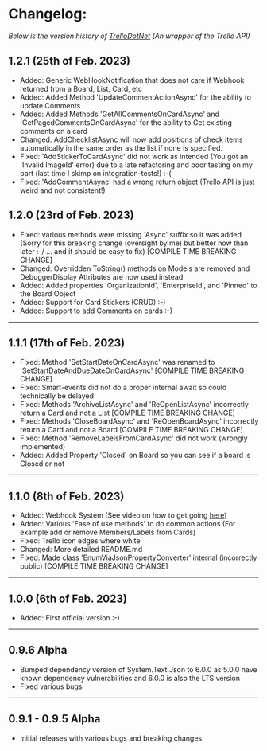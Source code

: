 # Changelog: 
*Below is the version history of [TrelloDotNet](https://github.com/rwjdk/TrelloDotNet) (An wrapper of the Trello API)*

## 1.2.1 (25th of Feb. 2023)
- Added: Generic WebHookNotification that does not care if Webhook returned from a Board, List, Card, etc
- Added: Added Method 'UpdateCommentActionAsync' for the ability to update Comments
- Added: Added Methods 'GetAllCommentsOnCardAsync' and 'GetPagedCommentsOnCardAsync' for the ability to Get existing comments on a card
- Changed: AddChecklistAsync will now add positions of check items automatically in the same order as the list if none is specified.
- Fixed: 'AddStickerToCardAsync' did not work as intended (You got an 'Invalid ImageId' error) due to a late refactoring and poor testing on my part (last time I skimp on integration-tests!) :-(
- Fixed: 'AddCommentAsync' had a wrong return object (Trello API is just weird and not consistent!)

## 1.2.0 (23rd of Feb. 2023)
- Fixed: various methods were missing 'Async' suffix so it was added (Sorry for this breaking change (oversight by me) but better now than later :-/ ... and it should be easy to fix) [COMPILE TIME BREAKING CHANGE]
- Changed: Overridden ToString() methods on Models are removed and DebuggerDisplay Attributes are now used instead.
- Added: Added properties 'OrganizationId', 'EnterpriseId', and 'Pinned' to the Board Object
- Added: Support for Card Stickers (CRUD) :-)
- Added: Support to add Comments on cards :-)

<hr>

## 1.1.1 (17th of Feb. 2023)
- Fixed: Method 'SetStartDateOnCardAsync' was renamed to 'SetStartDateAndDueDateOnCardAsync' [COMPILE TIME BREAKING CHANGE]
- Fixed: Smart-events did not do a proper internal await so could technically be delayed
- Fixed: Methods 'ArchiveListAsync' and 'ReOpenListAsync' incorrectly return a Card and not a List [COMPILE TIME BREAKING CHANGE]
- Fixed: Methods 'CloseBoardAsync' and 'ReOpenBoardAsync' incorrectly return a Card and not a Board [COMPILE TIME BREAKING CHANGE]
- Fixed: Method 'RemoveLabelsFromCardAsync' did not work (wrongly implemented)
- Added: Added Property 'Closed' on Board so you can see if a board is Closed or not

<hr>

## 1.1.0 (8th of Feb. 2023)
- Added: Webhook System (See video on how to get going [here](https://youtu.be/A3_B-SLBm_0))
- Added: Various 'Ease of use methods' to do common actions (For example add or remove Members/Labels from Cards)
- Fixed: Trello icon edges where white
- Changed: More detailed README.md
- Fixed: Made class 'EnumViaJsonPropertyConverter' internal (incorrectly public) [COMPILE TIME BREAKING CHANGE]

<hr>

## 1.0.0 (6th of Feb. 2023)
- Added: First official version :-)

<hr>

## 0.9.6 Alpha
- Bumped dependency version of System.Text.Json to 6.0.0 as 5.0.0 have known dependency vulnerabilities and 6.0.0 is also the LTS version
- Fixed various bugs

<hr>

## 0.9.1 - 0.9.5 Alpha
- Initial releases with various bugs and breaking changes

